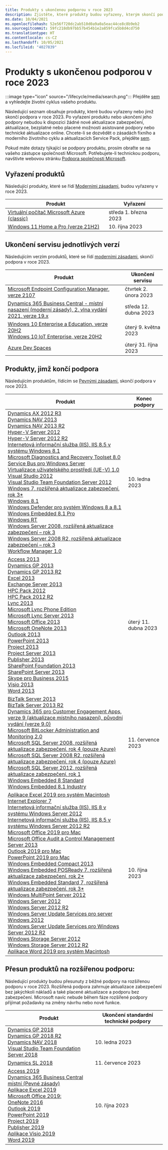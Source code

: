 ```yaml
---
title: Produkty s ukončenou podporou v roce 2023
description: Zjistěte, které produkty budou vyřazeny, kterým skončí podpora nebo přejdou z běžné na rozšířenou podporu v roce 2023.
ms.date: 10/04/2021
ms.openlocfilehash: 52e56f720dc2ab510d0a9a0a5eac44ce8c8b9eb2
ms.sourcegitcommit: 59fc218db97bb57b454b1e2a859fca5b8d4cd750
ms.translationtype: HT
ms.contentlocale: cs-CZ
ms.lasthandoff: 10/05/2021
ms.locfileid: "4027839"
---
```

# <a name="products-ending-support-in-2023"></a>Produkty s ukončenou podporou v roce 2023

:::image type="icon" source="/lifecycle/media/search.png":::
Přejděte [sem](/lifecycle/products/) a vyhledejte životní cyklus vašeho produktu.

Následující seznam obsahuje produkty, které budou vyřazeny nebo jimž skončí podpora v roce 2023. Po vyřazení produktu nebo ukončení jeho podpory nebudou k dispozici žádné nové aktualizace zabezpečení, aktualizace, bezplatné nebo placené možnosti asistované podpory nebo technické aktualizace online. Chcete-li se dozvědět o zásadách fixního a moderního životního cyklu a aktualizacích Service Pack, přejděte [sem](/lifecycle/overview/product-end-of-support-overview).

Pokud máte dotazy týkající se podpory produktu, prosím obraťte se na vašeho zástupce společnosti Microsoft. Potřebujete-li technickou podporu, navštivte webovou stránku [Podpora společnosti Microsoft](https://support.microsoft.com/contactus/?ws=support).

## <a name="product-retirements"></a>Vyřazení produktů

Následující produkty, které se řídí [Moderními zásadami](/lifecycle/policies/modern), budou vyřazeny v roce 2023.

| Produkt | Vyřazení |
| --- | --- |
| [Virtuální počítač Microsoft Azure (classic)](/lifecycle/products/microsoft-azure-virtual-machine-classic?branch=live)<br> | středa 1. března 2023 |
| [Windows 11 Home a Pro (verze 21H2)](/lifecycle/products/windows-11-home-and-pro-version-21h2?branch=live)<br> | 10. října 2023 |


## <a name="release-end-of-servicing"></a>Ukončení servisu jednotlivých verzí

Následujícím verzím produktů, které se řídí [moderními zásadami](/lifecycle/policies/modern), skončí podpora v roce 2023.

| Produkt | Ukončení servisu |
| --- | --- |
| [Microsoft Endpoint Configuration Manager, verze 2107](/lifecycle/products/microsoft-endpoint-configuration-manager?branch=live)<br> | čtvrtek 2. února 2023 |
| [Dynamics 365 Business Central - místní nasazení (moderní zásady), 2. vlna vydání 2021, verze 19.x](/lifecycle/products/dynamics-365-business-central-onpremises-modern-policy?branch=live)<br> | středa 12. dubna 2023 |
| [Windows 10 Enterprise a Education, verze 20H2](/lifecycle/products/windows-10-enterprise-and-education?branch=live)<br>[Windows 10 IoT Enterprise, verze 20H2](/lifecycle/products/windows-10-iot-enterprise?branch=live)<br> | úterý 9. května 2023 |
| [Azure Dev Spaces](/lifecycle/products/azure-dev-spaces?branch=live)<br> | úterý 31. října 2023 |


## <a name="products-reaching-end-of-support"></a>Produkty, jimž končí podpora

Následujícím produktům, řídícím se [Pevnými zásadami](/lifecycle/policies/fixed), skončí podpora v roce 2023.

| Produkt | Konec podpory |
| --- | --- |
| [Dynamics AX 2012 R3](/lifecycle/products/dynamics-ax-2012-r3?branch=live)<br>[Dynamics NAV 2013](/lifecycle/products/dynamics-nav-2013?branch=live)<br>[Dynamics NAV 2013 R2](/lifecycle/products/dynamics-nav-2013-r2?branch=live)<br>[Hyper-V Server 2012](/lifecycle/products/hyperv-server-2012?branch=live)<br>[Hyper-V Server 2012 R2](/lifecycle/products/hyperv-server-2012-r2?branch=live)<br>[Internetová informační služba (IIS), IIS 8.5 v systému Windows 8.1](/lifecycle/products/internet-information-services-iis?branch=live)<br>[Microsoft Diagnostics and Recovery Toolset 8.0](/lifecycle/products/microsoft-diagnostics-and-recovery-toolset-80?branch=live)<br>[Service Bus pro Windows Server](/lifecycle/products/service-bus-for-windows-server?branch=live)<br>[Virtualizace uživatelského prostředí (UE-V) 1.0](/lifecycle/products/user-experience-virtualization-uev-10?branch=live)<br>[Visual Studio 2012](/lifecycle/products/visual-studio-2012?branch=live)<br>[Visual Studio Team Foundation Server 2012](/lifecycle/products/visual-studio-team-foundation-server-2012?branch=live)<br>[Windows 7, rozšířená aktualizace zabezpečení, rok 3*](/lifecycle/products/windows-7?branch=live)<br>[Windows 8.1](/lifecycle/products/windows-81?branch=live)<br>[Windows Defender pro systém Windows 8 a 8.1](/lifecycle/products/windows-defender-for-windows-8-and-81?branch=live)<br>[Windows Embedded 8.1 Pro](/lifecycle/products/windows-embedded-81-pro?branch=live)<br>[Windows RT](/lifecycle/products/windows-rt?branch=live)<br>[Windows Server 2008, rozšířená aktualizace zabezpečení – rok 3](/lifecycle/products/windows-server-2008?branch=live)<br>[Windows Server 2008 R2, rozšířená aktualizace zabezpečení – rok 3](/lifecycle/products/windows-server-2008-r2?branch=live)<br>[Workflow Manager 1.0](/lifecycle/products/workflow-manager-10?branch=live)<br> | 10. ledna 2023 |
| [Access 2013](/lifecycle/products/access-2013?branch=live)<br>[Dynamics GP 2013](/lifecycle/products/dynamics-gp-2013?branch=live)<br>[Dynamics GP 2013 R2](/lifecycle/products/dynamics-gp-2013-r2?branch=live)<br>[Excel 2013](/lifecycle/products/excel-2013?branch=live)<br>[Exchange Server 2013](/lifecycle/products/exchange-server-2013?branch=live)<br>[HPC Pack 2012](/lifecycle/products/hpc-pack-2012?branch=live)<br>[HPC Pack 2012 R2](/lifecycle/products/hpc-pack-2012-r2?branch=live)<br>[Lync 2013](/lifecycle/products/microsoft-lync-2013?branch=live)<br>[Microsoft Lync Phone Edition](/lifecycle/products/microsoft-lync-phone-edition?branch=live)<br>[Microsoft Lync Server 2013](/lifecycle/products/microsoft-lync-server-2013?branch=live)<br>[Microsoft Office 2013](/lifecycle/products/microsoft-office-2013?branch=live)<br>[Microsoft OneNote 2013](/lifecycle/products/microsoft-onenote-2013?branch=live)<br>[Outlook 2013](/lifecycle/products/outlook-2013?branch=live)<br>[PowerPoint 2013](/lifecycle/products/powerpoint-2013?branch=live)<br>[Project 2013](/lifecycle/products/project-2013?branch=live)<br>[Project Server 2013](/lifecycle/products/project-server-2013?branch=live)<br>[Publisher 2013](/lifecycle/products/publisher-2013?branch=live)<br>[SharePoint Foundation 2013](/lifecycle/products/sharepoint-foundation-2013?branch=live)<br>[SharePoint Server 2013](/lifecycle/products/sharepoint-server-2013?branch=live)<br>[Skype pro Business 2015](/lifecycle/products/skype-for-business-2015?branch=live)<br>[Visio 2013](/lifecycle/products/visio-2013?branch=live)<br>[Word 2013](/lifecycle/products/word-2013?branch=live)<br> | úterý 11. dubna 2023 |
| [BizTalk Server 2013](/lifecycle/products/biztalk-server-2013?branch=live)<br>[BizTalk Server 2013 R2](/lifecycle/products/biztalk-server-2013-r2?branch=live)<br>[Dynamics 365 pro Customer Engagement Apps, verze 9 (aktualizace místního nasazení), původní vydání (verze 9.0)](/lifecycle/products/dynamics-365-for-customer-engagement-apps-version-9-onpremises-update?branch=live)<br>[Microsoft BitLocker Administration and Monitoring 2.0](/lifecycle/products/microsoft-bitlocker-administration-and-monitoring-20?branch=live)<br>[Microsoft SQL Server 2008, rozšířená aktualizace zabezpečení, rok 4 (pouze Azure)](/lifecycle/products/microsoft-sql-server-2008?branch=live)<br>[Microsoft SQL Server 2008 R2, rozšířená aktualizace zabezpečení, rok 4 (pouze Azure)](/lifecycle/products/microsoft-sql-server-2008-r2?branch=live)<br>[Microsoft SQL Server 2012, rozšířená aktualizace zabezpečení, rok 1](/lifecycle/products/microsoft-sql-server-2012?branch=live)<br>[Windows Embedded 8 Standard](/lifecycle/products/windows-embedded-8-standard?branch=live)<br>[Windows Embedded 8.1 Industry](/lifecycle/products/windows-embedded-81-industry?branch=live)<br> | 11. července 2023 |
| [Aplikace Excel 2019 pro systém Macintosh](/lifecycle/products/excel-2019-for-mac?branch=live)<br>[Internet Explorer 7](/lifecycle/products/internet-explorer-7?branch=live)<br>[Internetová informační služba (IIS), IIS 8 v systému Windows Server 2012](/lifecycle/products/internet-information-services-iis?branch=live)<br>[Internetová informační služba (IIS), IIS 8.5 v systému Windows Server 2012 R2](/lifecycle/products/internet-information-services-iis?branch=live)<br>[Microsoft Office 2019 pro Mac](/lifecycle/products/microsoft-office-2019-for-mac?branch=live)<br>[Microsoft Office Audit a Control Management Server 2013](/lifecycle/products/microsoft-office-audit-and-control-management-server-2013?branch=live)<br>[Outlook 2019 pro Mac](/lifecycle/products/outlook-2019-for-mac?branch=live)<br>[PowerPoint 2019 pro Mac](/lifecycle/products/powerpoint-2019-for-mac?branch=live)<br>[Windows Embedded Compact 2013](/lifecycle/products/windows-embedded-compact-2013?branch=live)<br>[Windows Embedded POSReady 7, rozšířená aktualizace zabezpečení, rok 2*](/lifecycle/products/windows-embedded-posready-7?branch=live)<br>[Windows Embedded Standard 7, rozšířená aktualizace zabezpečení, rok 3*](/lifecycle/products/windows-embedded-standard-7?branch=live)<br>[Windows MultiPoint Server 2012](/lifecycle/products/windows-multipoint-server-2012?branch=live)<br>[Windows Server 2012](/lifecycle/products/windows-server-2012?branch=live)<br>[Windows Server 2012 R2](/lifecycle/products/windows-server-2012-r2?branch=live)<br>[Windows Server Update Services pro server Windows 2012](/lifecycle/products/windows-server-update-services-for-windows-server-2012?branch=live)<br>[Windows Server Update Services pro Windows Server 2012 R2](/lifecycle/products/windows-server-update-services-for-windows-server-2012-r2?branch=live)<br>[Windows Storage Server 2012](/lifecycle/products/windows-storage-server-2012?branch=live)<br>[Windows Storage Server 2012 R2](/lifecycle/products/windows-storage-server-2012-r2?branch=live)<br>[Aplikace Word 2019 pro systém Macintosh](/lifecycle/products/word-2019-for-mac?branch=live)<br> | 10. října 2023 |


## <a name="products-moving-to-extended-support"></a>Přesun produktů na rozšířenou podporu:

Následující produkty budou přesunuty z běžné podpory na rozšířenou podporu v roce 2023. Rozšířená podpora zahrnuje aktualizace zabezpečení bez jakýchkoli nákladů a také placené aktualizace a podporu bez zabezpečení. Microsoft navíc nebude během fáze rozšířené podpory přijímat požadavky na změny návrhu nebo nové funkce.

| Produkt | Ukončení standardní technické podpory |
| --- | --- |
| [Dynamics GP 2018](/lifecycle/products/dynamics-gp-2018?branch=live)<br>[Dynamics GP 2018 R2](/lifecycle/products/dynamics-gp-2018-r2?branch=live)<br>[Dynamics NAV 2018](/lifecycle/products/dynamics-nav-2018?branch=live)<br>[Visual Studio Team Foundation Server 2018](/lifecycle/products/visual-studio-team-foundation-server-2018?branch=live)<br> | 10. ledna 2023 |
| [Dynamics SL 2018](/lifecycle/products/dynamics-sl-2018?branch=live)<br> | 11. července 2023 |
| [Access 2019](/lifecycle/products/access-2019?branch=live)<br>[Dynamics 365 Business Central místní (Pevné zásady)](/lifecycle/products/dynamics-365-business-central-onpremises-fixed-policy?branch=live)<br>[Aplikace Excel 2019](/lifecycle/products/excel-2019?branch=live)<br>[Microsoft Office 2019:](/lifecycle/products/microsoft-office-2019?branch=live)<br>[OneNote 2016](/lifecycle/products/onenote-2016?branch=live)<br>[Outlook 2019](/lifecycle/products/outlook-2019?branch=live)<br>[PowerPoint 2019](/lifecycle/products/powerpoint-2019?branch=live)<br>[Project 2019](/lifecycle/products/project-2019?branch=live)<br>[Publisher 2019](/lifecycle/products/publisher-2019?branch=live)<br>[Aplikace Visio 2019](/lifecycle/products/visio-2019?branch=live)<br>[Word 2019](/lifecycle/products/word-2019?branch=live)<br> | 10. října 2023 |
